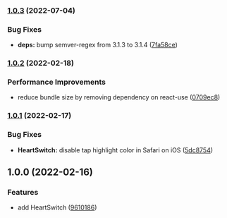 ### [1.0.3](https://github.com/anatoliygatt/heart-switch/compare/v1.0.2...v1.0.3) (2022-07-04)

### Bug Fixes

- **deps:** bump semver-regex from 3.1.3 to 3.1.4 ([7fa58ce](https://github.com/anatoliygatt/heart-switch/commit/7fa58ce8d78e95b4b241529b2cda153df1ffe6ec))

### [1.0.2](https://github.com/anatoliygatt/heart-switch/compare/v1.0.1...v1.0.2) (2022-02-18)

### Performance Improvements

- reduce bundle size by removing dependency on react-use ([0709ec8](https://github.com/anatoliygatt/heart-switch/commit/0709ec8cbd87e666ef28e1c94e57e155df062520))

### [1.0.1](https://github.com/anatoliygatt/heart-switch/compare/v1.0.0...v1.0.1) (2022-02-17)

### Bug Fixes

- **HeartSwitch:** disable tap highlight color in Safari on iOS ([5dc8754](https://github.com/anatoliygatt/heart-switch/commit/5dc875416486d188f6da0b10cf1785c90f2fac9d))

## 1.0.0 (2022-02-16)

### Features

- add HeartSwitch ([9610186](https://github.com/anatoliygatt/heart-switch/commit/9610186e5d67c07f96db2c561c70d890f31dc44e))
